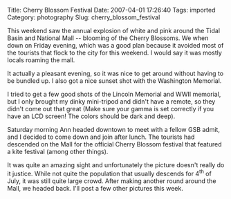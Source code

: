 Title: Cherry Blossom Festival
Date: 2007-04-01 17:26:40
Tags: imported
Category: photography
Slug: cherry_blossom_festival


This weekend saw the annual explosion of white and pink around the Tidal Basin and National Mall -- blooming of the Cherry Blossoms.  We when down on Friday evening, which was a good plan because it avoided most of the tourists that flock to the city for this weekend.  I would say it was mostly locals roaming the mall.

It actually a pleasant evening, so it was nice to get around without having to be bundled up.  I also got a nice sunset shot with the Washington Memorial.

I tried to get a few good shots of the Lincoln Memorial and WWII memorial, but I only brought my dinky mini-tripod and didn't have a remote, so they didn't come out that great (Make sure your gamma is set correctly if you have an LCD screen!  The colors should be dark and deep).

Saturday morning Ann headed downtown to meet with a fellow GSB admit, and I decided to come down and join after lunch.  The tourists had descended on the Mall for the official Cherry Blossom festival that featured a kite festival (among other things).

It was quite an amazing sight and unfortunately the picture doesn't really do it justice.  While not quite the population that usually descends for 4<sup>th</sup> of July, it was still quite large crowd.  After making another round around the Mall, we headed back.  I'll post a few other pictures this week.
